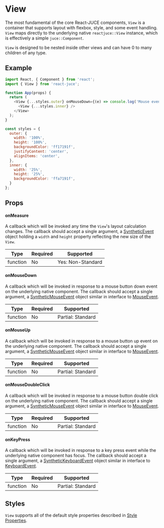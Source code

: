 # View

The most fundamental of the core React-JUCE components, `View` is a container that supports layout with flexbox, style, and some event handling.
`View` maps directly to the underlying native `reactjuce::View` instance, which is effectively a simple `juce::Component`.

`View` is designed to be nested inside other views and can have 0 to many children of any type.

## Example

```js
import React, { Component } from 'react';
import { View } from 'react-juce';

function App(props) {
  return (
    <View {...styles.outer} onMouseDown={(e) => console.log('Mouse event!', e)}>
      <View {...styles.inner} />
    </View>
  );
}

const styles = {
  outer: {
    width: '100%',
    height: '100%',
    backgroundColor: 'ff17191f',
    justifyContent: 'center',
    alignItems: 'center',
  },
  inner: {
    width: '25%',
    height: '25%',
    backgroundColor: 'ffa7191f',
  }
};
```

## Props

#### onMeasure

A callback which will be invoked any time the `View`'s layout calculation changes.
The callback should accept a single argument, a [SyntheticEvent](Events.md) object holding
a `width` and `height` property reflecting the new size of the `View`.

| Type | Required | Supported |
| -- | -- | -- |
| function | No | Yes: Non-Standard |

#### onMouseDown

A callback which will be invoked in response to a mouse button down event on the
underlying native component. The callback should accept a single argument, a [SyntheticMouseEvent](Events.md)
object similar in interface to [MouseEvent](https://developer.mozilla.org/en-US/docs/Web/API/MouseEvent).

| Type | Required | Supported |
| -- | -- | -- |
| function | No | Partial: Standard |

#### onMouseUp

A callback which will be invoked in response to a mouse button up event on the
underlying native component. The callback should accept a single argument, a [SyntheticMouseEvent](Events.md)
object similar in interface to [MouseEvent](https://developer.mozilla.org/en-US/docs/Web/API/MouseEvent).

| Type | Required | Supported |
| -- | -- | -- |
| function | No | Partial: Standard |

#### onMouseDoubleClick

A callback which will be invoked in response to a mouse button double click on the
underlying native component. The callback should accept a single argument, a [SyntheticMouseEvent](Events.md)
object similar in interface to [MouseEvent](https://developer.mozilla.org/en-US/docs/Web/API/MouseEvent).

| Type | Required | Supported |
| -- | -- | -- |
| function | No | Partial: Standard |

#### onKeyPress

A callback which will be invoked in response to a key press event while the
underlying native component has focus. The callback should accept a single argument, a [SyntheticKeyboardEvent](Events.md)
object similar in interface to [KeyboardEvent](https://developer.mozilla.org/en-US/docs/Web/API/KeyboardEvent).

| Type | Required | Supported |
| -- | -- | -- |
| function | No | Partial: Standard |

## Styles

`View` supports all of the default style properties described in [Style Properties](Styles.md).
